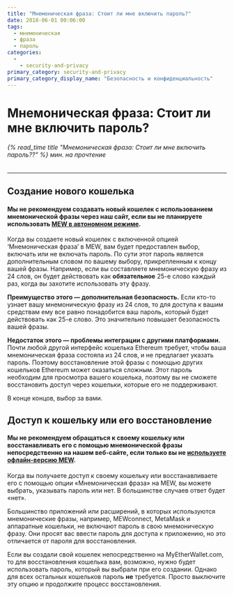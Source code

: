```yaml
---
title: "Мнемоническая фраза: Стоит ли мне включить пароль?"
date: 2018-06-01 00:06:00
tags:
  - мнемоническая
  - фраза
  - пароль
categories:
  - 
    - security-and-privacy
primary_category: security-and-privacy
primary_category_display_name: "Безопасность и конфиденциальность"
---
```


# **Мнемоническая фраза: Стоит ли мне включить пароль?**

###### {% read_time title "Мнемоническая фраза: Стоит ли мне включить пароль??" %} мин. на прочтение

* * *

## **Создание нового кошелька**

#### **Мы не рекомендуем создавать новый кошелек с использованием мнемонической фразы через наш сайт, если вы не планируете использовать [MEW в автономном режиме](/@@@@@@/offline/using-mew-offline).**

Когда вы создаете новый кошелек с включенной опцией ‘Мнемоническая фраза’ в MEW, вам будет предоставлен выбор, включать или не включать пароль. По сути этот пароль является дополнительным словом по вашему выбору, прикрепленным к концу вашей фразы. Например, если вы составляете мнемоническую фразу из 24 слов, он будет действовать как **обязательное** 25-е слово каждый раз, когда вы захотите использовать эту фразу.

**Преимущество этого — дополнительная безопасность.** Если кто-то узнает вашу мнемоническую фразу из 24 слов, то для доступа к вашим средствам ему все равно понадобится ваш пароль, который будет действовать как 25-е слово. Это значительно повышает безопасность вашей фразы.

**Недостаток этого — проблемы интеграции с другими платформами.** Почти любой другой интерфейс кошелька Ethereum требует, чтобы ваша мнемоническая фраза состояла из 24 слов, и не предлагает указать пароль. Поэтому восстановление этой фразы с помощью других кошельков Ethereum может оказаться сложным. Этот пароль необходим для просмотра вашего кошелька, поэтому вы не сможете восстановить доступ через кошельки, которые его не поддерживают.

В конце концов, выбор за вами.

## **Доступ к кошельку или его восстановление**

#### **Мы не рекомендуем обращаться к своему кошельку или восстанавливать его с помощью мнемонической фразы непосредственно на нашем веб-сайте, если только вы не [используете офлайн-версию MEW](/@@@@@@/offline/using-mew-offline).**

Когда вы получаете доступ к своему кошельку или восстанавливаете его с помощью опции «Мнемоническая фраза» на MEW, вы можете выбрать, указывать пароль или нет. В большинстве случаев ответ будет «нет».

Большинство приложений или расширений, в которых используются мнемонические фразы, например, MEWconnect, MetaMask и аппаратные кошельки, не включают пароль в свою мнемоническую фразу. Они просят вас ввести пароль для доступа к приложению, но это отличается от пароля для восстановления.

Если вы создали свой кошелек непосредственно на MyEtherWallet.com, то для восстановления кошелька вам, возможно, нужно будет использовать пароль, который вы выбрали при его создании. Однако для всех остальных кошельков пароль **не** требуется. Просто выключите эту опцию и продолжите процесс восстановления.